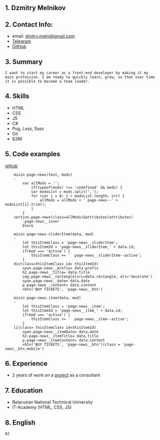 ## 1. Dzmitry Melnikov
## 2. Contact Info:
* email: dmitry.melni@gmail.com
* [Telegram](https://tlgg.ru/@lAvarisel)
* [GitHub](https://github.com/lAvarisel)
## 3. Summary
    I want to start my career as a front-end developer by making it my main profession. I am ready to quickly learn, grow, so that over time it is possible to become a team leader.
## 4. Skills
* HTML
* CSS
* JS
* C#
* Pug, Less, Sass
* Git
* БЭМ
## 5. Code examples
[github](https://github.com/lAvarisel/mimusic.github.io/blob/master/src/blocks/page-news/page-news.pug)
```
    mixin page-news(text, mods)
    -
        var allMods = '';
            if(typeof(mods) !== 'undefined' && mods) {
            var modsList = mods.split(',');
            for (var i = 0; i < modsList.length; i++) {
                allMods = allMods + ' page-news--' + modsList[i].trim();
            }
        }
    section.page-news(class=allMods)&attributes(attributes)
        .page-news__inner
        block

    mixin page-news-sliderItem(data, mod)
    -
        let thisItemClass = 'page-news__sliderItem';
        let thisItemId = 'page-news__sliderItem_' + data.id;
        if(mod === 'active') {
            thisItemClass += '  page-news__sliderItem--active';
        }
    div(class=thisItemClass id= thisItemId)
        span.page-news__prefix= data.prefix
        h2.page-news__title= data.title
        img.page-news__rectangle(src=data.rectangle, alt='decorate')
        span.page-news__date= data.date
        p.page-news__content= data.content
        +btn('BUY TICKETS', 'page-news__btn')

    mixin page-news-item(data, mod)
    -
        let thisItemClass = 'page-news__item';
        let thisItemId = 'page-news__item_' + data.id;
        if(mod === 'active') {
            thisItemClass += '  page-news__item--active';
        }
    li(class= thisItemClass id=thisItemId)
        span.page-news__itemDate= data.date
        h2.page-news__itemTitle= data.title
        p.page-news__itemContent= data.content
        +btn('BUY TICKETS', 'page-news__btn')(class = 'page-news__btn_mobile')
```
## 6. Experience
* 2 years of work on a [project](https://github.com/lAvarisel) as a consultant
## 7. Education
* Belarusian National Technical University
* IT-Academy (HTML, CSS, JS)
## 8. English
    A2